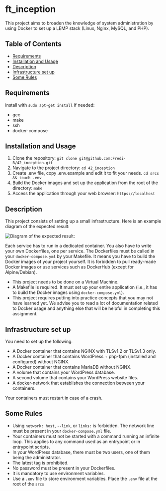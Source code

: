 # ft_inception

This project aims to broaden the knowledge of system administration by using Docker to set up a LEMP stack (Linux, Nginx, MySQL, and PHP).

## Table of Contents
- [Requirements](#requirements)
- [Installation and Usage](#installation-and-usage)
- [Description](#description)
- [Infrastructure set up](#infrastructure-set-up)
- [Some Rules](#some-rules)

## Requirements

install with `sudo apt-get install` if needed:
- gcc
- make
- ssh
- docker-compose  

## Installation and Usage

1. Clone the repository: `git clone git@github.com:Fredi-B/42_inception.git`
2. Navigate to the project directory: `cd 42_inception`
3. Create .env file, copy .env.example and edit it to fit your needs. `cd srcs && touch .env`
4. Build the Docker images and set up the application from the root of the directory: `make`
5. Access the application through your web browser: `https://localhost`

## Description

This project consists of setting up a small infrastructure. Here is an example diagram of the expected result:

![Diagram of the expected result:](https://github.com/Fredi-B/42_inception/assets/79904261/a02adc36-87d5-4e5c-8f42-26b7a0cdd41e)


Each service has to run in a dedicated container. You also have to write your own Dockerfiles, one per service. The Dockerfiles must be called in your `docker-compose.yml` by your Makefile. It means you have to build the Docker images of your project yourself. It is forbidden to pull ready-made Docker images or use services such as DockerHub (except for Alpine/Debian).

- This project needs to be done on a Virtual Machine.
- A Makefile is required. It must set up your entire application (i.e., it has to build the Docker images using `docker-compose.yml`).
- This project requires putting into practice concepts that you may not have learned yet. We advise you to read a lot of documentation related to Docker usage and anything else that will be helpful in completing this assignment.

## Infrastructure set up

You need to set up the following:

- A Docker container that contains NGINX with TLSv1.2 or TLSv1.3 only.
- A Docker container that contains WordPress + php-fpm (installed and configured) without NGINX.
- A Docker container that contains MariaDB without NGINX.
- A volume that contains your WordPress database.
- A second volume that contains your WordPress website files.
- A docker-network that establishes the connection between your containers.

Your containers must restart in case of a crash.

## Some Rules

- Using `network: host`, `--link`, or `links:` is forbidden. The network line must be present in your `docker-compose.yml` file.
- Your containers must not be started with a command running an infinite loop. This applies to any command used as an entrypoint or in entrypoint scripts.
- In your WordPress database, there must be two users, one of them being the administrator.
- The latest tag is prohibited.
- No password must be present in your Dockerfiles.
- It is mandatory to use environment variables.
- Use a `.env` file to store environment variables. Place the `.env` file at the root of the `srcs`
